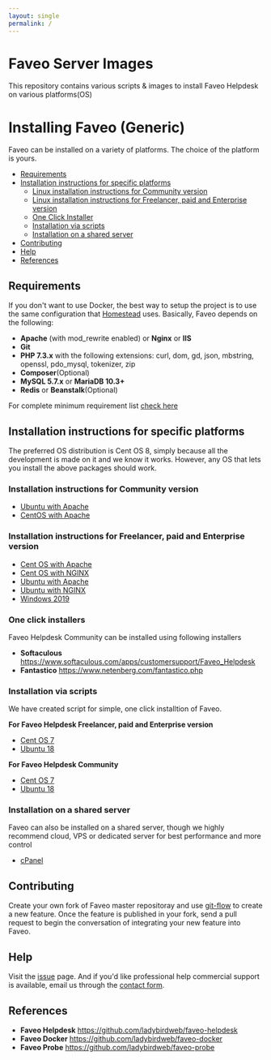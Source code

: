 ```yaml
---
layout: single
permalink: /
---
```


# Faveo Server Images
This repository contains various scripts &amp; images to install Faveo Helpdesk on various platforms(OS)


# Installing Faveo (Generic) <!-- omit in toc -->

Faveo can be installed on a variety of platforms. The choice of the platform is yours.

- [Requirements](#requirements)
- [Installation instructions for specific platforms](#installation-instructions-for-specific-platforms)
  - [Linux installation instructions for Community version](#markdown-generic-linux-instructions)
  - [Linux installation instructions for Freelancer, paid and Enterprise version](#markdown-generic-linux-instructions-enterprise)
  - [One Click Installer](#markdown-one-click-installer)
  - [Installation via scripts](#markdown-script-installer)
  - [Installation on a shared server](#markdown-shared-sever)
- [Contributing](#markdown-contributing)
- [Help](#markdown-help)
- [References](#markdown-references)

<a id="markdown-requirements" name="requirements"></a>
## Requirements

If you don't want to use Docker, the best way to setup the project is to use the same configuration that [Homestead](https://laravel.com/docs/homestead) uses. Basically, Faveo depends on the following:

-   **Apache** (with mod_rewrite enabled) or **Nginx** or **IIS**
-   **Git**
-   **PHP 7.3.x** with the following extensions: curl, dom, gd, json, mbstring, openssl, pdo_mysql, tokenizer, zip
-   **Composer**(Optional)
-   **MySQL 5.7.x** or **MariaDB 10.3+**
-   **Redis** or **Beanstalk**(Optional)

For complete minimum requirement list [check here](/faveo-server-images/docs/system-requirement)


<a id="markdown-installation-instructions-for-specific-platforms" name="installation-instructions-for-specific-platforms"></a>
## Installation instructions for specific platforms

The preferred OS distribution is Cent OS 8, simply because all the development is made on it and we know it works. However, any OS that lets you install the above packages should work.

<a id="markdown-generic-linux-instructions" name="generic-linux-instructions"></a>
### Installation instructions for Community version
* [Ubuntu with Apache](/faveo-server-images/docs/installation/providers/community/ubuntu-apache)
* [CentOS with Apache](/faveo-server-images/docs/installation/providers/community/centos-apache)

<a id="markdown-generic-linux-instructions-enterprise" name="generic-linux-instructions-enterprise"></a>
### Installation instructions for Freelancer, paid and Enterprise version
* [Cent OS with Apache](/faveo-server-images/docs/installation/providers/enterprise/centos-apache)
* [Cent OS with NGINX](/faveo-server-images/docs/installation/providers/enterprise/centos-nginx)
* [Ubuntu with Apache](/faveo-server-images/docs/installation/providers/enterprise/ubuntu-apache)
* [Ubuntu with NGINX](/faveo-server-images/docs/installation/providers/enterprise/ubuntu-nginx)
* [Windows 2019](/faveo-server-images/docs/installation/providers/enterprise/windows)

<a id="markdown-one-click-installer" name="markdown-one-click-installer"></a>
### One click installers 

Faveo Helpdesk Community can be installed using following installers
- **Softaculous** https://www.softaculous.com/apps/customersupport/Faveo_Helpdesk
- **Fantastico** https://www.netenberg.com/fantastico.php

<a id="markdown-script-installer" name="markdown-script-installer"></a>
### Installation via scripts 
We have created script for simple, one click installtion of Faveo.

**For Faveo Helpdesk Freelancer, paid and Enterprise version**

* [Cent OS 7](/faveo-server-images/installation-scripts/helpdesk/centos7)
* [Ubuntu 18](/faveo-server-images/installation-scripts/helpdesk/ubuntu18)

**For Faveo Helpdesk Community**
* [Cent OS 7](/faveo-server-images/installation-scripts/helpdesk-community/centos7)
* [Ubuntu 18](/faveo-server-images/installation-scripts/helpdesk-cummunity/ubuntu18)

<a id="markdown-shared-sever" name="markdown-shared-sever"></a>
### Installation on a shared server

Faveo can also be installed on a shared server, though we highly recommend cloud, VPS or dedicated server for best performance and more control
* [cPanel](https://support.faveohelpdesk.com/show/faveo-installation-in-cpanel)

<a id="markdown-contributing" name="markdown-contributing"></a>
## Contributing

Create your own fork of Faveo master repositoray and use [git-flow](https://github.com/nvie/gitflow) to create a new feature. Once the feature is published in your fork, send a pull request to begin the conversation of integrating your new feature into Faveo.

<a id="markdown-help" name="markdown-help"></a>
## Help

Visit the [issue](https://github.com/ladybirdweb/faveo-server-images/issues) page. And if you'd like professional help commercial support is available, email us through the [contact form](http://www.faveohelpdesk.com/contact-us/).

<a id="markdown-references" name="markdown-references"></a>
## References

- **Faveo Helpdesk** https://github.com/ladybirdweb/faveo-helpdesk
- **Faveo Docker** https://github.com/ladybirdweb/faveo-docker
- **Faveo Probe** https://github.com/ladybirdweb/faveo-probe

